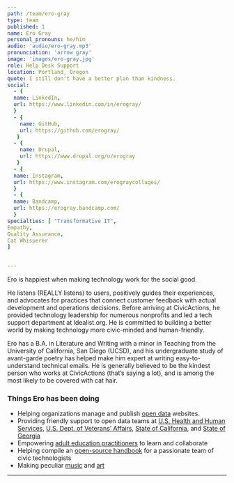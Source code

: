 ```yaml
---
path: /team/ero-gray
type: team
published: 1
name: Ero Gray
personal_pronouns: he/him
audio: 'audio/ero-gray.mp3'
pronunciation: 'arrow gray'
image: 'images/ero-gray.jpg'
role: Help Desk Support 
location: Portland, Oregon
quote: I still don't have a better plan than kindness.
social: 
  - {
  name: LinkedIn,
  url: https://www.linkedin.com/in/erogray/
  }
  - {
    name: GitHub,
    url: https://github.com/erogray/
   }
  - {
    name: Drupal,
    url: https://www.drupal.org/u/erogray
   }
  - {
  name: Instagram,
  url: https://www.instagram.com/erograycollages/
  }
  - {
  name: Bandcamp,
  url: https://erogray.bandcamp.com/
  }  
specialties: [ "Transformative IT",
Empathy,
Quality Assurance,
Cat Whisperer
]

  
---
```


Ero is happiest when making technology work for the social good. 

He listens (REALLY listens) to users, positively guides their experiences, and advocates for practices that connect customer feedback with actual development and operations decisions. Before arriving at CivicActions, he provided technology leadership for numerous nonprofits and led a tech support department at Idealist.org. He is committed to building a better world by making technology more civic-minded and human-friendly.

Ero has a B.A. in Literature and Writing with a minor in Teaching from the University of California, San Diego (UCSD), and his undergraduate study of avant-garde poetry has helped make him expert at writing easy-to-understand technical emails. He is generally believed to be the kindest person who works at CivicActions (that’s saying a lot), and is among the most likely to be covered with cat hair.



### Things Ero has been doing
* Helping organizations manage and publish [open data](https://getdkan.org/about/) websites.
* Providing friendly support to open data teams at [U.S. Health and Human Services](https://www.healthdata.gov/), [U.S. Dept. of Veterans’ Affairs](https://www.data.va.gov/), [State of California](https://data.ca.gov/), and [State of Georgia](https://data.georgia.gov/)
* Empowering [adult education practitioners](https://lincs.ed.gov/) to learn and collaborate
* Helping compile  an [open-source handbook](http://civicactions-handbook.readthedocs.io/en/latest/README/) for a passionate team of civic technologists
* Making peculiar [music](https://erogray.bandcamp.com/) and [art](https://erogray.tumblr.com/)


----------------------------
